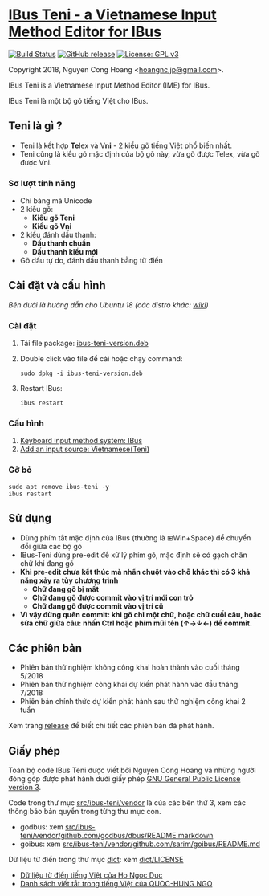 [IBus Teni - a Vietnamese Input Method Editor for IBus](https://github.com/teni-ime/ibus-teni)
===================================
[![Build Status](https://travis-ci.org/teni-ime/ibus-teni.svg?branch=master)](https://travis-ci.org/teni-ime/ibus-teni)
[![GitHub release](https://img.shields.io/github/release/teni-ime/ibus-teni.svg)](https://github.com/teni-ime/ibus-teni/releases/latest)
[![License: GPL v3](https://img.shields.io/badge/License-GPL%20v3-blue.svg)](https://www.gnu.org/licenses/gpl-3.0)

Copyright 2018, Nguyen Cong Hoang <<hoangnc.jp@gmail.com>>.

IBus Teni is a Vietnamese Input Method Editor (IME) for IBus.

IBus Teni là một bộ gõ tiếng Việt cho IBus.


Teni là gì ?
------------
* Teni là kết hợp **Te**lex và V**ni** - 2 kiểu gõ tiếng Việt phổ biến nhất.
* Teni cũng là kiểu gõ mặc định của bộ gõ này, vừa gõ được Telex, vừa gõ được Vni.

### Sơ lượt tính năng
* Chỉ bảng mã Unicode
* 2 kiểu gõ: 
  * **Kiểu gõ Teni**
  * **Kiểu gõ Vni**
* 2 kiểu đánh dấu thanh:
  * **Dấu thanh chuẩn**
  * **Dấu thanh kiểu mới**
* Gõ dấu tự do, đánh dấu thanh bằng từ điển

Cài đặt và cấu hình
------------------
*Bên dưới là hướng dẫn cho Ubuntu 18 (các distro khác: [wiki](https://github.com/teni-ime/ibus-teni/wiki))*

### Cài đặt

1. Tải file package: [ibus-teni-version.deb]()

2. Double click vào file để cài hoặc chạy command:

   `sudo dpkg -i ibus-teni-version.deb`

3. Restart IBus:

   `ibus restart`
    
### Cấu hình
1. [Keyboard input method system: IBus](https://github.com/teni-ime/ibus-teni/wiki/H%C6%B0%E1%BB%9Bng-d%E1%BA%ABn-c%E1%BA%A5u-h%C3%ACnh#1-keyboard-input-method-system-ibus)
2. [Add an input source: Vietnamese(Teni)](https://github.com/teni-ime/ibus-teni/wiki/H%C6%B0%E1%BB%9Bng-d%E1%BA%ABn-c%E1%BA%A5u-h%C3%ACnh#2-add-an-input-source-vietnameseteni)
    
### Gỡ bỏ
```
sudo apt remove ibus-teni -y
ibus restart
```

Sử dụng
-------------
* Dùng phím tắt mặc định của IBus (thường là ⊞Win+Space) để chuyển đổi giữa các bộ gõ
* IBus-Teni dùng pre-edit để xử lý phím gõ, mặc định sẽ có gạch chân chữ khi đang gõ
* **Khi pre-edit chưa kết thúc mà nhấn chuột vào chỗ khác thì có 3 khả năng xảy ra tùy chương trình**
    * **Chữ đang gõ bị mất**
    * **Chữ đang gõ được commit vào vị trí mới con trỏ**
    * **Chữ đang gõ được commit vào vị trí cũ**
* **Vì vậy đừng quên commit: khi gõ chỉ một chữ, hoặc chữ cuối câu, hoặc sửa chữ giữa câu: nhấn Ctrl hoặc phím mũi tên (↑→↓←) để commit.**
         

Các phiên bản
------------
* Phiên bản thử nghiệm không công khai hoàn thành vào cuối tháng 5/2018
* Phiên bản thử nghiệm công khai dự kiến phát hành vào đầu tháng 7/2018
* Phiên bản chính thức dự kiến phát hành sau thử nghiệm công khai 2 tuần

Xem trang [release](https://github.com/teni-ime/ibus-teni/releases) để biết chi tiết các phiên bản đã phát hành.

Giấy phép
-------
Toàn bộ code IBus Teni được viết bởi Nguyen Cong Hoang và những người đóng góp được phát hành dưới giấy phép 
[GNU General Public License version 3](https://opensource.org/licenses/GPL-3.0).

Code trong thư mục [src/ibus-teni/vendor](src/third_party) là của các bên thứ 3,
xem các thông báo bản quyền trong từng thư mục con.

* godbus: xem [src/ibus-teni/vendor/github.com/godbus/dbus/README.markdown](src/ibus-teni/vendor/github.com/godbus/dbus/README.markdown)
* goibus: xem [src/ibus-teni/vendor/github.com/sarim/goibus/README.md](src/ibus-teni/vendor/github.com/sarim/goibus/README.md)


Dữ liệu từ điển trong thư mục [dict](dict): xem [dict/LICENSE](dict/LICENSE)
* [Dữ liệu từ điển tiếng Việt của Ho Ngoc Duc](http://www.informatik.uni-leipzig.de/~duc/Dict/)
* [Danh sách viết tắt trong tiếng Việt của QUOC-HUNG NGO](https://sites.google.com/site/ngo2uochung/research/dsviettat-tieng-viet)
